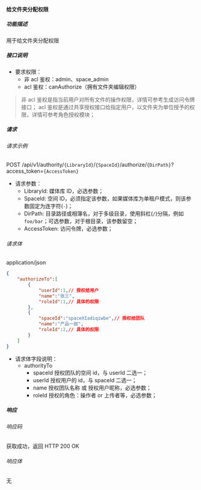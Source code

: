 #### 给文件夹分配权限

##### 功能描述

用于给文件夹分配权限

##### 接口说明

- 要求权限：
    - 非 acl 鉴权：admin、space_admin
    - acl 鉴权：canAuthorize（拥有文件夹编辑权限）

> 非 acl 鉴权是指当前用户对所有文件的操作权限，详情可参考生成访问令牌接口；
> acl 鉴权是通过共享授权接口给指定用户，以文件夹为单位授予的权限，详情可参考角色授权模块；

##### 请求

###### 请求示例  

POST /api/v1/authority/`{LibraryId}`/`{SpaceId}`/authorize/`{DirPath}`?access_token=`{AccessToken}`

- 请求参数：
  - LibraryId: 媒体库 ID，必选参数；
  - SpaceId: 空间 ID，必须指定该参数，如果媒体库为单租户模式，则该参数固定为连字符(`-`)；
  - DirPath: 目录路径或相簿名，对于多级目录，使用斜杠(`/`)分隔，例如 `foo/bar`；可选参数，对于根目录，该参数留空；
  - AccessToken: 访问令牌，必选参数；

###### 请求体

application/json

```json
{
    "authorizeTo":[
        {
            "userId":1,// 授权给用户
            "name":"张三",
            "roleId":1,// 具体的权限
        },
        {
            "spaceId":"spaceXIadiqiwbe",// 授权给团队
            "name":"产品一部",
            "roleId":2,// 具体的权限
        }
    ]
}
```

- 请求体字段说明：
  - authorityTo 
    - spaceId 授权团队的空间 id，与 userId 二选一；
    - userId 授权用户的 id，与 spaceId 二选一；
    - name 授权团队名称 或 授权用户昵称，必选参数；
    - roleId 授权的角色：操作者 or 上传者等，必选参数；

##### 响应

###### 响应码

获取成功，返回 HTTP 200 OK

###### 响应体

无
